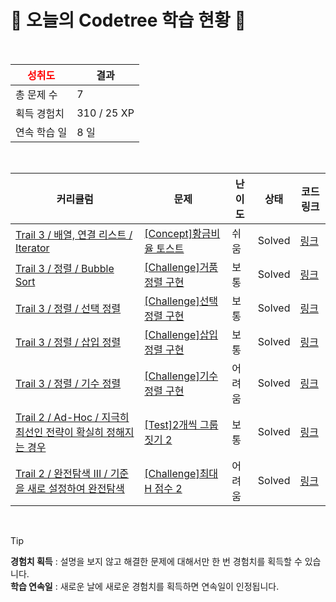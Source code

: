 # 🌲 오늘의 Codetree 학습 현황 🌲

<br />

| <span style="color:red;display:block;text-align:center;"> **성취도**</span> | 결과 |
|---|---|
| 총 문제 수 | 7 |
| 획득 경험치 | 310 / 25 XP |
| 연속 학습 일 | 8 일 |

<br />

|커리큘럼|문제|난이도|상태|코드 링크|
|---|---|---|---|---|
|[Trail 3 / 배열, 연결 리스트 / Iterator](https://www.codetree.ai/trail-info/novice-high/)|[[Concept]황금비율 토스트](https://www.codetree.ai/trails/complete/curated-cards/intro-golden-toast/)|쉬움|Solved|[링크](https://github.com/coouir/codetree-TILs/blob/main/250204/%ED%99%A9%EA%B8%88%EB%B9%84%EC%9C%A8%20%ED%86%A0%EC%8A%A4%ED%8A%B8/golden-toast.cpp)|
|[Trail 3 / 정렬 / Bubble Sort](https://en.codetree.ai/trail-info/novice-high/)|[[Challenge]거품 정렬 구현](https://en.codetree.ai/trails/complete/curated-cards/challenge-implement-bubble-sort/)|보통|Solved|[링크](https://github.com/coouir/codetree-TILs/blob/main/250204/%EA%B1%B0%ED%92%88%20%EC%A0%95%EB%A0%AC%20%EA%B5%AC%ED%98%84/implement-bubble-sort.cpp)|
|[Trail 3 / 정렬 / 선택 정렬](https://en.codetree.ai/trail-info/novice-high/)|[[Challenge]선택 정렬 구현](https://en.codetree.ai/trails/complete/curated-cards/challenge-implement-selection-sort/)|보통|Solved|[링크](https://github.com/coouir/codetree-TILs/blob/main/250204/%EC%84%A0%ED%83%9D%20%EC%A0%95%EB%A0%AC%20%EA%B5%AC%ED%98%84/implement-selection-sort.cpp)|
|[Trail 3 / 정렬 / 삽입 정렬](https://en.codetree.ai/trail-info/novice-high/)|[[Challenge]삽입 정렬 구현](https://en.codetree.ai/trails/complete/curated-cards/challenge-implement-insertion-sort/)|보통|Solved|[링크](https://github.com/coouir/codetree-TILs/blob/main/250204/%EC%82%BD%EC%9E%85%20%EC%A0%95%EB%A0%AC%20%EA%B5%AC%ED%98%84/implement-insertion-sort.cpp)|
|[Trail 3 / 정렬 / 기수 정렬](https://www.codetree.ai/trail-info/novice-high/)|[[Challenge]기수 정렬 구현](https://www.codetree.ai/trails/complete/curated-cards/challenge-implement-radix-sort/)|어려움|Solved|[링크](https://github.com/coouir/codetree-TILs/blob/main/250204/%EA%B8%B0%EC%88%98%20%EC%A0%95%EB%A0%AC%20%EA%B5%AC%ED%98%84/implement-radix-sort.cpp)|
|[Trail 2 / Ad-Hoc / 지극히 최선인 전략이 확실히 정해지는 경우](https://www.codetree.ai/trail-info/novice-mid/)|[[Test]2개씩 그룹짓기 2](https://www.codetree.ai/trails/complete/curated-cards/test-group-of-pairs-2/)|보통|Solved|[링크](https://github.com/coouir/codetree-TILs/blob/main/250204/2%EA%B0%9C%EC%94%A9%20%EA%B7%B8%EB%A3%B9%EC%A7%93%EA%B8%B0%202/group-of-pairs-2.cpp)|
|[Trail 2 / 완전탐색 III / 기준을 새로 설정하여 완전탐색](https://www.codetree.ai/trail-info/novice-mid/)|[[Challenge]최대 H 점수 2](https://www.codetree.ai/trails/complete/curated-cards/challenge-maximum-h-score-2/)|어려움|Solved|[링크](https://github.com/coouir/codetree-TILs/blob/main/250204/%EC%B5%9C%EB%8C%80%20H%20%EC%A0%90%EC%88%98%202/maximum-h-score-2.cpp)|


<br />

> [!TIP]
> **경험치 획득** : 설명을 보지 않고 해결한 문제에 대해서만 한 번 경험치를 획득할 수 있습니다.  
> **학습 연속일** : 새로운 날에 새로운 경험치를 획득하면 연속일이 인정됩니다.

